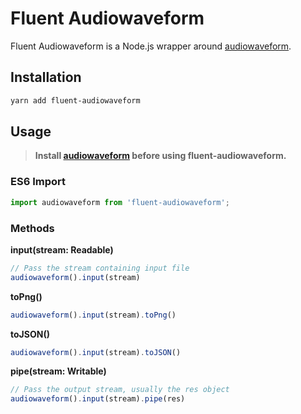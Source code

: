 # Fluent Audiowaveform
Fluent Audiowaveform is a Node.js wrapper around [audiowaveform](https://github.com/bbc/audiowaveform).

## Installation
```sh
yarn add fluent-audiowaveform
```

## Usage
>**Install [audiowaveform](https://github.com/bbc/audiowaveform) before using fluent-audiowaveform.**
### ES6 Import
```typescript
import audiowaveform from 'fluent-audiowaveform';
```

### Methods
**input(stream: Readable)**
```typescript
// Pass the stream containing input file
audiowaveform().input(stream)
```
**toPng()**
```typescript
audiowaveform().input(stream).toPng()
```
**toJSON()**
```typescript
audiowaveform().input(stream).toJSON()
```
**pipe(stream: Writable)**
```typescript
// Pass the output stream, usually the res object
audiowaveform().input(stream).pipe(res)
```

